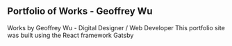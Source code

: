 ## Portfolio of Works - Geoffrey Wu

Works by Geoffrey Wu - Digital Designer / Web Developer
This portfolio site was built using the React framework Gatsby
